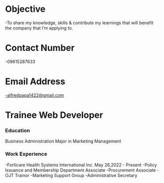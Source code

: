 # Objective
-To share my knowledge, skills & contribute my learnings that will benefit the company that I’m applying to.

# Contact Number
-09615287633

# Email Address
-alfredpapa1422@gmail.com

# Trainee Web Developer

### Education
Business Administration Major in Marketing Management

### Work Experience
-Forticare Health Systems International Inc. May 26,2022 - Present
-Policy Issuance and Membership Department Associate
-Procurement Associate
-OJT Trainor
-Marketing Support Group
-Administrative Secretary

